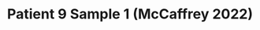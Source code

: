 ---
title: Patient 9 Sample 1 (McCaffrey 2022)
layout: minerva-1-5
exhibit: config-mccaffrey-2022/Patient9-1 
images: https://s3.amazonaws.com/www.cycif.org/mccaffrey-2022/Patient9-1
---
